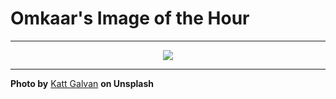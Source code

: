 # Omkaar's Image of the Hour

---

<div align="center">

<a href="https://unsplash.com/photos/a-surf-life-magazine-sits-on-a-wooden-table-_Sef8qfac4w">
  <img src="https://images.unsplash.com/photo-1752805252779-000e9d493b1f?crop=entropy&cs=tinysrgb&fit=max&fm=jpg&ixid=M3w3NjA2Nzh8MHwxfHJhbmRvbXx8fHx8fHx8fDE3NTMxNjc2MDB8&ixlib=rb-4.1.0&q=80&w=1080" style="max-width:100%; height:auto;">
</a>



</div>

---

**Photo by** [Katt Galvan](https://unsplash.com/@kattgalvan) **on Unsplash**

